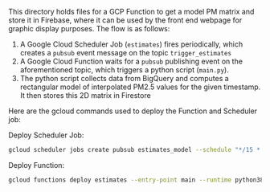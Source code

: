 This directory holds files for a GCP Function to get a model PM matrix and store it in Firebase, where it can be used by the front end webpage for graphic display purposes. The flow is as follows:

1. A Google Cloud Scheduler Job (`estimates`) fires periodically, which creates a `pubsub` event message on the topic `trigger_estimates`
2. A Google Cloud Function waits for a `pubsub` publishing event on the aforementioned topic, which triggers a python script (`main.py`).
3. The python script collects data from BigQuery and computes a rectangular model of interpolated PM2.5 values for the given timestamp. It then stores this 2D matrix in Firestore

Here are the gcloud commands used to deploy the Function and Scheduler job:

Deploy Scheduler Job:
```bash
gcloud scheduler jobs create pubsub estimates_model --schedule "*/15 * * * *" --topic trigger_estimates --message-body " "
```
Deploy Function:
```bash
gcloud functions deploy estimates --entry-point main --runtime python38 --trigger-resource trigger_estimates --trigger-event google.pubsub.topic.publish --timeout 540s --memory 4096
```
